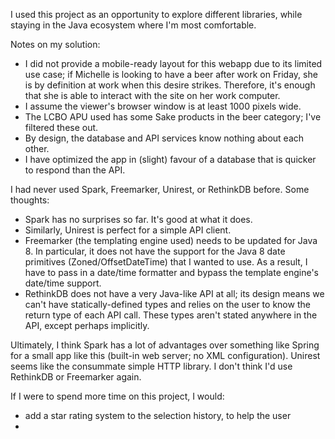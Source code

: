 I used this project as an opportunity to explore different libraries, while staying in the Java ecosystem where I'm most comfortable.

Notes on my solution:

* I did not provide a mobile-ready layout for this webapp due to its limited use case; if Michelle is looking to have
  a beer after work on Friday, she is by definition at work when this desire strikes. Therefore, it's enough that
  she is able to interact with the site on her work computer.
* I assume the viewer's browser window is at least 1000 pixels wide.
* The LCBO APU used has some Sake products in the beer category; I've filtered these out.
* By design, the database and API services know nothing about each other.
* I have optimized the app in (slight) favour of a database that is quicker to respond than the API.

I had never used Spark, Freemarker, Unirest, or RethinkDB before. Some thoughts:

* Spark has no surprises so far. It's good at what it does.
* Similarly, Unirest is perfect for a simple API client.
* Freemarker (the templating engine used) needs to be updated for Java 8. In particular, it does not have the support
  for the Java 8 date primitives (Zoned/OffsetDateTime) that I wanted to use. As a result, I have to pass in a
  date/time formatter and bypass the template engine's date/time support.
* RethinkDB does not have a very Java-like API at all; its design means we can't have statically-defined types
  and relies on the user to know the return type of each API call. These types aren't stated anywhere in the API,
  except perhaps implicitly.

Ultimately, I think Spark has a lot of advantages over something like Spring for a small app like this (built-in web server; no XML configuration). Unirest seems like the consummate simple HTTP library. I don't think I'd use RethinkDB or Freemarker again.

If I were to spend more time on this project, I would:

* add a star rating system to the selection history, to help the user
*
